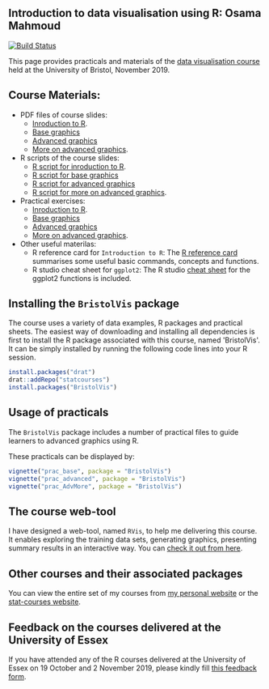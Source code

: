 
<!-- README.md is generated from README.Rmd. Please edit that file -->
Introduction to data visualisation using R: Osama Mahmoud
---------------------------------------------------------

[![Build Status](https://travis-ci.org/statcourses/BristolVis.svg?branch=master)](https://travis-ci.org/statcourses/BristolVis)

This page provides practicals and materials of the [data visualisation course](http://www.bristol.ac.uk/medical-school/study/short-courses/Introduction-to-Data-Visualisation-and-Web-Applications-Using-R/) held at the University of Bristol, November 2019.

Course Materials:
-----------------

-   PDF files of course slides:
    -   [Inroduction to R](https://raw.githubusercontent.com/statcourses/BristolVis/master/PDF_Slides/Intro_to_R.pdf).
    -   [Base graphics](https://raw.githubusercontent.com/statcourses/BristolVis/master/PDF_Slides/03_Base_graphics.pdf)
    -   [Advanced graphics](https://raw.githubusercontent.com/statcourses/BristolVis/master/PDF_Slides/05_Advanced_graphics.pdf)
    -   [More on advanced graphics](https://raw.githubusercontent.com/statcourses/BristolVis/master/PDF_Slides/07_More_on_Advanced_graphics.pdf).
-   R scripts of the course slides:
    -   [R script for inroduction to R](https://raw.githubusercontent.com/statcourses/BristolVis/master/R_Scripts/Rscript_Intro-R.R).
    -   [R script for base graphics](https://raw.githubusercontent.com/statcourses/BristolVis/master/R_Scripts/Rscript_base-graphics.R)
    -   [R script for advanced graphics](https://raw.githubusercontent.com/statcourses/BristolVis/master/R_Scripts/Rscript_advanced-graphics.R)
    -   [R script for more on advanced graphics](https://raw.githubusercontent.com/statcourses/BristolVis/master/R_Scripts/Rscript_more_on_advanced-graphics.R).
-   Practical exercises:
    -   [Inroduction to R](https://raw.githubusercontent.com/statcourses/BristolVis/master/Practical_Exercises/practical%201%20-%20IntroR.pdf).
    -   [Base graphics](https://raw.githubusercontent.com/statcourses/BristolVis/master/Practical_Exercises/Practical%202%20-%20Base%20graphics.pdf)
    -   [Advanced graphics](https://raw.githubusercontent.com/statcourses/BristolVis/master/Practical_Exercises/Practical%203%20-%20Advanced%20graphics.pdf)
    -   [More on advanced graphics](https://raw.githubusercontent.com/statcourses/BristolVis/master/Practical_Exercises/Practical%204%20-%20More%20on%20advanced%20graphics.pdf).
-   Other useful materilas:
    -   R reference card for `Introduction to R`: The [R reference card](https://raw.githubusercontent.com/statcourses/BristolVis/master/Other_Materials/Refcard_IntroR.pdf) summarises some useful basic commands, concepts and functions.
    -   R studio cheat sheet for `ggplot2`: The R studio [cheat sheet](https://raw.githubusercontent.com/statcourses/BristolVis/master/Other_Materials/ggplot2-cheatsheet.pdf) for the ggplot2 functions is included.

Installing the `BristolVis` package
-----------------------------------

The course uses a variety of data examples, R packages and practical sheets. The easiest way of downloading and installing all dependencies is first to install the R package associated with this course, named 'BristolVis'. It can be simply installed by running the following code lines into your R session.

``` r
install.packages("drat")
drat::addRepo("statcourses")
install.packages("BristolVis")
```

Usage of practicals
-------------------

The `BristolVis` package includes a number of practical files to guide learners to advanced graphics using R.

These practicals can be displayed by:

``` r
vignette("prac_base", package = "BristolVis")
vignette("prac_advanced", package = "BristolVis")
vignette("prac_AdvMore", package = "BristolVis")
```

The course web-tool
-------------------

I have designed a web-tool, named `RVis`, to help me delivering this course. It enables exploring the training data sets, generating graphics, presenting summary results in an interactive way. You can [check it out from here](http://bristol-medical-stat.bristol.ac.uk:3838/RVis/).

Other courses and their associated packages
-------------------------------------------

You can view the entire set of my courses from [my personal website](http://osmahmoud.com/R-courses/) or the [stat-courses website](https://statcourses.github.io/).

Feedback on the courses delivered at the University of Essex
------------------------------------------------------------

If you have attended any of the R courses delivered at the University of Essex on 19 October and 2 November 2019, please kindly fill [this feedback form](https://forms.gle/n2Aexgv8suJfp7wJA).
